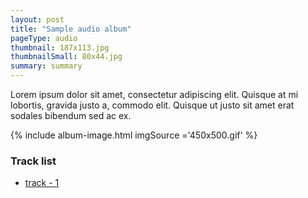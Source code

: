 ```yaml
---
layout: post
title: "Sample audio album"
pageType: audio
thumbnail: 187x113.jpg
thumbnailSmall: 80x44.jpg
summary: summary
---
```


Lorem ipsum dolor sit amet, consectetur adipiscing elit. Quisque at mi lobortis, gravida justo a, commodo elit. Quisque ut justo sit amet erat sodales bibendum sed ac ex.

{% include album-image.html imgSource ='450x500.gif' %}

### Track list 

- [track - 1 ](#)
